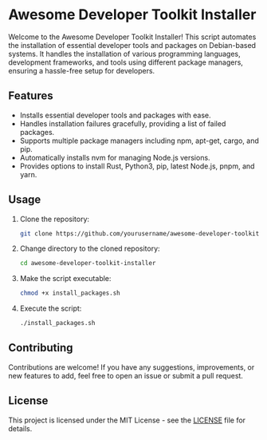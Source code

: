 # Awesome Developer Toolkit Installer

Welcome to the Awesome Developer Toolkit Installer! This script automates the installation of essential developer tools and packages on Debian-based systems. It handles the installation of various programming languages, development frameworks, and tools using different package managers, ensuring a hassle-free setup for developers.

## Features

- Installs essential developer tools and packages with ease.
- Handles installation failures gracefully, providing a list of failed packages.
- Supports multiple package managers including npm, apt-get, cargo, and pip.
- Automatically installs nvm for managing Node.js versions.
- Provides options to install Rust, Python3, pip, latest Node.js, pnpm, and yarn.

## Usage

1. Clone the repository:

   ```bash
   git clone https://github.com/yourusername/awesome-developer-toolkit-installer.git
   ```

2. Change directory to the cloned repository:

   ```bash
   cd awesome-developer-toolkit-installer
   ```

3. Make the script executable:

   ```bash
   chmod +x install_packages.sh
   ```

4. Execute the script:

   ```bash
   ./install_packages.sh
   ```

## Contributing

Contributions are welcome! If you have any suggestions, improvements, or new features to add, feel free to open an issue or submit a pull request.

## License

This project is licensed under the MIT License - see the [LICENSE](LICENSE) file for details.
